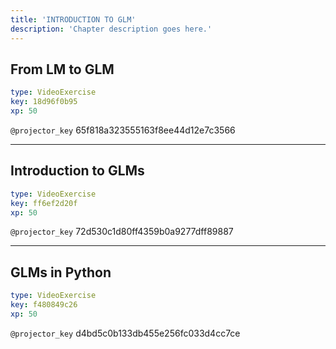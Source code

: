 ```yaml
---
title: 'INTRODUCTION TO GLM'
description: 'Chapter description goes here.'
---
```


## From LM to GLM

```yaml
type: VideoExercise
key: 18d96f0b95
xp: 50
```

`@projector_key`
65f818a323555163f8ee44d12e7c3566

---

## Introduction to GLMs

```yaml
type: VideoExercise
key: ff6ef2d20f
xp: 50
```

`@projector_key`
72d530c1d80ff4359b0a9277dff89887

---

## GLMs in Python

```yaml
type: VideoExercise
key: f480849c26
xp: 50
```

`@projector_key`
d4bd5c0b133db455e256fc033d4cc7ce
